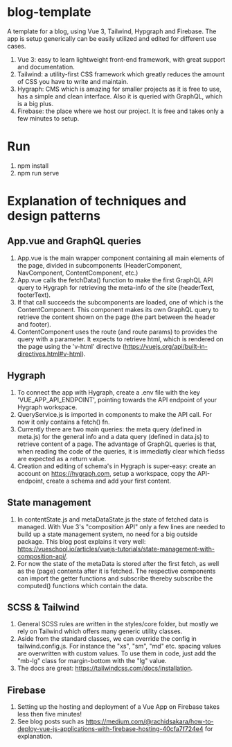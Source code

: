 # blog-template

A template for a blog, using Vue 3, Tailwind, Hypgraph and Firebase. The app is setup generically can be easily utilized and edited for different use cases. 

1. Vue 3: easy to learn lightweight front-end framework, with great support and documentation.
2. Tailwind: a utility-first CSS framework which greatly reduces the amount of CSS you have to write and maintain.
3. Hygraph: CMS which is amazing for smaller projects as it is free to use, has a simple and clean interface. Also it is queried with GraphQL, which is a big plus. 
4. Firebase: the place where we host our project. It is free and takes only a few minutes to setup.

# Run

1. npm install
2. npm run serve

# Explanation of techniques and design patterns 

## App.vue and GraphQL queries

1. App.vue is the main wrapper component containing all main elements of the page, divided in subcomponents (HeaderComponent, NavComponent, ContentComponent, etc.)
2. App.vue calls the fetchData() function to make the first GraphQL API query to Hygraph for retrieving the meta-info of the site (headerText, footerText).
3. If that call succeeds the subcomponents are loaded, one of which is the ContentComponent. This component makes its own GraphQL query to retrieve the content shown on the page (the part between the header and footer).
4. ContentComponent uses the route (and route params) to provides the query with a parameter. It expects to retrieve html, which is rendered on the page using the 'v-html' directive (https://vuejs.org/api/built-in-directives.html#v-html). 

## Hygraph

1. To connect the app with Hygraph, create a .env file with the key 'VUE_APP_API_ENDPOINT', pointing towards the API endpoint of your Hygraph workspace.
2. QueryService.js is imported in components to make the API call. For now it only contains a fetch() fn.
3. Currently there are two main queries: the meta query (defined in meta.js) for the general info and a data query (defined in data.js) to retrieve content of a page. The advantage of GraphQL queries is that, when reading the code of the queries, it is immediatly clear which fiedss are expected as a return value.
4. Creation and editing of schema's in Hygraph is super-easy: create an account on https://hygraph.com, setup a workspace, copy the API-endpoint, create a schema and add your first content.

## State management

1. In contentState.js and metaDataState.js the state of fetched data is managed. With Vue 3's "composition API" only a few lines are needed to build up a state management system, no need for a big outside package. This blog post explains it very well: https://vueschool.io/articles/vuejs-tutorials/state-management-with-composition-api/. 
2. For now the state of the metaData is stored  after the first fetch, as well as the (page) contenta after it is fetched. The respective components can import the getter functions and subscribe thereby subscribe the computed() functions which contain the data.

## SCSS & Tailwind

1. General SCSS rules are written in the styles/core folder, but mostly we rely on Tailwind which offers many generic utility classes.
2. Aside from the standard classes, we can override the config in tailwind.config.js. For instance the "xs", "sm", "md" etc. spacing values are overwritten with custom values. To use them in code, just add the "mb-lg" class for margin-bottom with the "lg" value.
3. The docs are great: https://tailwindcss.com/docs/installation.

## Firebase

1. Setting up the hosting and deployment of a Vue App on Firebase takes less then five minutes!
2. See blog posts such as https://medium.com/@rachidsakara/how-to-deploy-vue-js-applications-with-firebase-hosting-40cfa7f724e4 for explanation.





